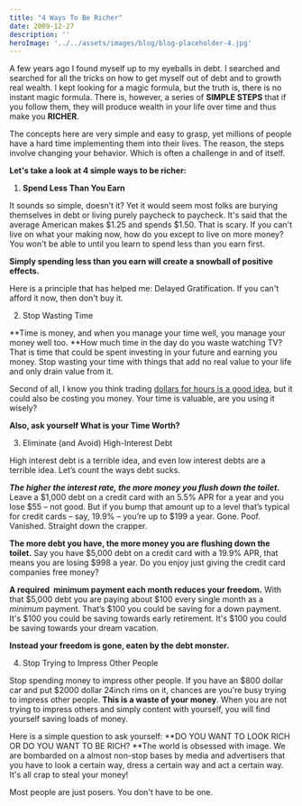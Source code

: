 ```yaml
---
title: "4 Ways To Be Richer"
date: 2009-12-27
description: ''
heroImage: '../../assets/images/blog/blog-placeholder-4.jpg'
---
```



A few years ago I found myself up to my eyeballs in debt. I searched and searched for all the tricks on how to get myself out of debt and to growth real wealth. I kept looking for a magic formula, but the truth is, there is no instant magic formula. There is, however, a series of **SIMPLE STEPS** that if you follow them, they will produce wealth in your life over time and thus make you **RICHER**.

The concepts here are very simple and easy to grasp, yet millions of people have a hard time implementing them into their lives. The reason, the steps involve changing your behavior. Which is often a challenge in and of itself.

**Let's take a look at 4 simple ways to be richer:**


1. **Spend Less Than You Earn** 

 It sounds so simple, doesn’t it? Yet it would seem most folks are burying themselves in debt or living purely paycheck to paycheck. It's said that the average American makes $1.25 and spends $1.50. That is scary. If you can't live on what your making now, how do you except to live on more money? You won't be able to until you learn to spend less than you earn first.
 
 **Simply spending less than you earn will create a snowball of positive effects.**

  Here is a principle that has helped me: Delayed Gratification. If you can't afford it now, then don't buy it.


2. Stop Wasting Time

  **Time is money, and when you manage your time well, you manage your money well too. **How much time in the day do you waste watching TV? That is time that could be spent investing in your future and earning you money. Stop wasting your time with things that add no real value to your life and only drain value from it.

  Second of all, I know you think trading <a title="Trading your hours for dollars is not a good idea" href="http://www.mikekey.com/5-reasons-not-to-get-a-job/">dollars for hours is a good idea</a>, but it could also be costing you money. Your time is valuable, are you using it wisely?

  **Also, ask yourself What is your Time Worth?**

3. Eliminate (and Avoid) High-Interest Debt

  High interest debt is a terrible idea, and even low interest debts are a terrible idea. Let’s count the ways debt sucks.

  ***The higher the interest rate, the more money you flush down the toilet.*** Leave a $1,000 debt on a credit card with an 5.5% APR for a year and you lose $55 – not good. But if you bump that amount up to a level that’s typical for credit cards – say, 19.9% – you’re up to $199 a year. Gone. Poof. Vanished. Straight down the crapper.

  **The more debt you have, the more money you are flushing down the toilet.** Say you have $5,000 debt on a credit card with a 19.9% APR, that means you are losing $998 a year. Do you enjoy just giving the credit card companies free money?

  **A required  minimum payment each month reduces your freedom.** With that $5,000 debt you are paying about $100 every single month as a *minimum* payment. That’s $100 you could be saving for a down payment. It's $100 you could be saving towards early retirement. It's $100 you could be saving towards your dream vacation.

  **Instead your freedom is gone, eaten by the debt monster.**


4. Stop Trying to Impress Other People

  Stop spending money to impress other people. If you have an $800 dollar car and put $2000 dollar 24inch rims on it, chances are you're busy trying to impress other people. **This is a waste of your money**. When you are not trying to impress others and simply content with yourself, you will find yourself saving loads of money.

  Here is a simple question to ask yourself: **DO YOU WANT TO LOOK RICH OR DO YOU WANT TO BE RICH? **The world is obsessed with image. We are bombarded on a almost non-stop bases by media and advertisers that you have to look a certain way, dress a certain way and act a certain way. It's all crap to steal your money!


   Most people are just posers. You don't have to be one.
